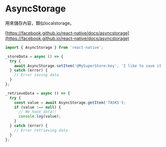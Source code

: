 # AsyncStorage

用來儲存內容，類似localstorage。

[https://facebook.github.io/react-native/docs/asyncstorage](https://facebook.github.io/react-native/docs/asyncstorage)

```js
import { AsyncStorage } from 'react-native';

_storeData = async () => {
  try {
    await AsyncStorage.setItem('@MySuperStore:key', 'I like to save it.');
  } catch (error) {
    // Error saving data
  }
};

_retrieveData = async () => {
  try {
    const value = await AsyncStorage.getItem('TASKS');
    if (value !== null) {
      // We have data!!
      console.log(value);
    }
  } catch (error) {
    // Error retrieving data
  }
};
```



